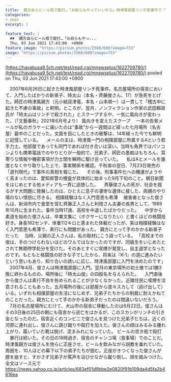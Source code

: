 ```yaml
---
title:  親方自らビール瓶で殴打…「お前らもやっていいから」時津風部屋リンチ死事件で「大相撲の『膿』は消えなかった」  
categories:
- news
excerpt: |
  
feature_text: |
  ##  親方自らビール瓶で殴打…「お前らもやっ...
  Thu, 03 Jun 2021 17:43:00  +0900
feature_image: "https://picsum.photos/2560/600?image=733"
image: "https://picsum.photos/2560/600?image=733"
---
```


[https://hayabusa9.5ch.net/test/read.cgi/mnewsplus/1622709780/](https://hayabusa9.5ch.net/test/read.cgi/mnewsplus/1622709780/)
posted on Thu, 03 Jun 2021 17:43:00  +0900

<!--more-->

　2007年6月26日に起きた時津風部屋リンチ死事件。名古屋場所の宿舎において、入門したばかりの新弟子、時太山（本名・斉藤俊さん、17）が急死をとげた。師匠の時津風親方（元小結双津竜、本名・山本順一）は一貫して「稽古中に起きた不慮の事故」と釈明。ところが、翌月、ノンフィクション作家の武田賴政氏が「時太山はリンチで殺された」とスクープするや、一気に風向きが変わった。（「文藝春秋」2021年6月号より） 風向きを変えたスクープ 　一本の告発メールが私のガラケーに届いたのは“事故”から一週間ほど経った七月場所（名古屋）最中のことだった。文面を目にしたときの衝撃は、14年経った今でも鮮明に記憶している。 　メールの主は、時津風一門の相撲部屋に所属するAという若手力士。他部屋であっても同門であれば付き合いは深い。当時も角界ではパソコンよりも携帯電話でのやりとりが一般的で、兄弟子、師匠の愚痴はもちろん、耳寄りな情報や機密事項が力士間を瞬時に駆け巡っていた。 　私はAとメールを幾度となくやり取りした上で、事実関係を確認。千秋楽の翌日、7月23日発売の「週刊現代」で事件の真相を報じた。 　その後、刑事事件化への機運がようやく高まったのは、愛知県警の捜査が具体的に始まった9月下旬のこと。朝日新聞をはじめとする他メディアも一斉に追随した。 　斉藤俊さんの死が、社会を揺るがす大問題に発展したのは、ひとえに息子の凄惨な遺体に接した、両親のやり場のない憤怒に尽きる。 相撲経験はなく入門意思も希薄 　被害者となった俊さんは、新潟市内で食堂を営む斉藤正人さんと利枝さん夫妻の長男として、1989年10月に生まれた。事件当時17歳、高校を中退したばかりだった。 　中学から柔道を始めた俊さんは、卒業文集に〈ボクサーになりたい〉と書くほどの格闘技好き。身長182センチ、体重112キロと恵まれた体躯だったが、実は相撲経験はなく入門意思も希薄で、素行にも問題があった。 親方にとって手のかかる新弟子だった 　当時、父親の正人さんは、私の取材にこう語っている。 「高校までの俊は、手のつけられないほどのワルではなかったのですが、同級生をいじめたとされて無期停学処分を受けた。そのあとすぐに喫煙が発覚し、自主退学となったのです。もともと格闘技の好きな子でしたから、将来は『K-1』の道に進みたいという思いもあり、知り合いの誘いに応じ、時津風部屋に入門を決めたのです」 　2007年4月、俊さんは時津風部屋に入門。翌月の東京場所の初土俵では1勝3敗に終わるものの、場所後に「時太山俊」の四股名を与えられた。 　入門直後から俊さんは素行不良を咎められることが少なくなかった。近隣住民に喫煙を注意されることもあった。五月場所の後には部屋から度々スカして（逃げ出して）いる。いずれも相撲部屋の生活になじめず、兄弟子たちからの制裁に耐えかねてのことだった。親方にとって手のかかる新弟子だったのは間違いないだろう。 　7月の名古屋場所にむけて、犬山市の宿舎に移動したのは6月22日。俊さんはその3日後の25日の朝にも宿舎から逃亡をはかるが、このスカシがリンチの引き金となったのだ。宿舎近くのコンビニで俊さんを見つけた兄弟子たちは、近くの河原に連れ出し、俊さんに跳び蹴りや殴打を加えた。俊さんの顔はみるみる腫れ上がり、履いていた靴は脱げ、泥まみれになっていた。 ビールの空き瓶で殴打 　暴行は続いた。その日の18時過ぎ、宿舎のチャンコ場（食事場）でのことだ。時津風親方は俊さんを傍らに正座させ、ビールを飲みながら説教を垂れていた。周囲を、10人ほどの幕下以下の弟子たちが囲む。正座がきつくなった俊さんが膝を崩すと、すかさず兄弟子が罵声を浴びせながら蹴り倒し、顔を踏みつけた。 全文はソース元で https://news.yahoo.co.jp/articles/683ef01d9bbe2e0820f91b109da4d5fa2b4616ea
